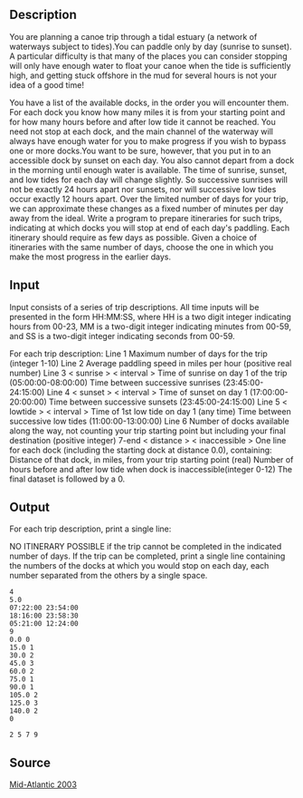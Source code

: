 <h2>Description</h2><p>You are planning a canoe trip through a tidal estuary (a network of waterways subject to tides).You can paddle only by day (sunrise to sunset). A particular difficulty is that many of the places you can consider stopping will only have enough water to float your canoe when the tide is sufficiently high, and getting stuck offshore in the mud for several hours is not your idea of a good time!
</p>You have a list of the available docks, in the order you will encounter them. For each dock you know how many miles it is from your starting point and for how many hours before and after low tide it cannot be reached. You need not stop at each dock, and the main channel of the waterway will always have enough water for you to make progress if you wish to bypass one or more docks.You want to be sure, however, that you put in to an accessible dock by sunset on each day. You also cannot depart from a dock in the morning until enough water is available.
The time of sunrise, sunset, and low tides for each day will change slightly. So successive sunrises will not be exactly 24 hours apart nor sunsets, nor will successive low tides occur exactly 12 hours apart. Over the limited number of days for your trip, we can approximate these changes as a fixed number of minutes per day away from the ideal.
Write a program to prepare itineraries for such trips, indicating at which docks you will stop at end of each day's paddling. Each itinerary should require as few days as possible. Given a choice of itineraries with the same number of days, choose the one in which you make the most progress in the earlier days.<h2>Input</h2><p>Input consists of a series of trip descriptions. All time inputs will be presented in the form HH:MM:SS, where HH is a two digit integer indicating hours from 00-23, MM is a two-digit integer indicating minutes from 00-59, and SS is a two-digit integer indicating seconds from 00-59.
</p>For each trip description:
Line 1 Maximum number of days for the trip (integer 1-10)
Line 2 Average paddling speed in miles per hour (positive real number)
Line 3 &lt; sunrise &gt; &lt; interval &gt;
Time of sunrise on day 1 of the trip (05:00:00-08:00:00)
Time between successive sunrises (23:45:00-24:15:00)
Line 4 &lt; sunset &gt; &lt; interval &gt;
Time of sunset on day 1 (17:00:00-20:00:00)
Time between successive sunsets (23:45:00-24:15:00)
Line 5 &lt; lowtide &gt; &lt; interval &gt;
Time of 1st low tide on day 1 (any time)
Time between successive low tides (11:00:00-13:00:00)
Line 6 Number of docks available along the way, not counting your trip starting point but including your final destination (positive integer)
7-end &lt; distance &gt; &lt; inaccessible &gt;
One line for each dock (including the starting dock at distance 0.0), containing:
Distance of that dock, in miles, from your trip starting point (real)
Number of hours before and after low tide when dock is inaccessible(integer 0-12) The final dataset is followed by a 0.<h2>Output</h2><p>For each trip description, print a single line:
</p>NO ITINERARY POSSIBLE
if the trip cannot be completed in the indicated number of days. If the trip can be completed, print a single line containing the numbers of the docks at which you would stop on each day, each number separated from the others by a single space.<pre><code class="language-input1">4
5.0
07:22:00 23:54:00
18:16:00 23:58:30
05:21:00 12:24:00
9
0.0 0
15.0 1
30.0 2
45.0 3
60.0 2
75.0 1
90.0 1
105.0 2
125.0 3
140.0 2
0</code></pre><pre><code class="language-output1">2 5 7 9</code></pre><h2>Source</h2><a href="searchproblem?field=source&amp;key=Mid-Atlantic+2003">Mid-Atlantic 2003</a>